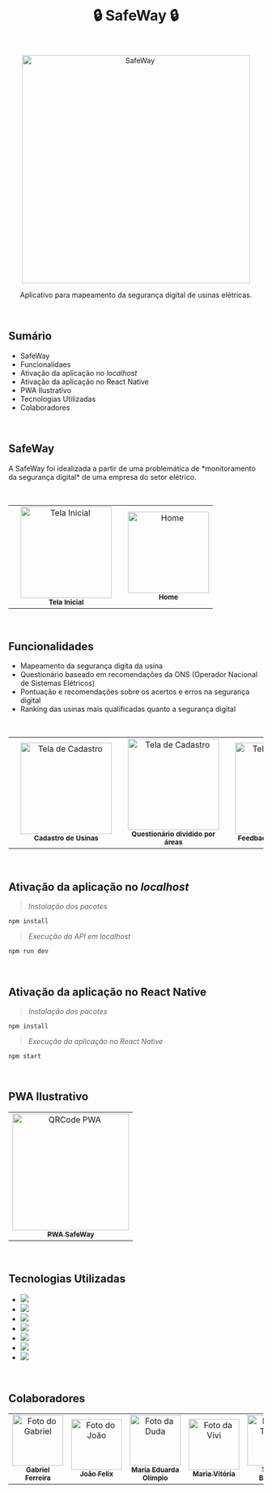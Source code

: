 <h1 align = "center"> 🔒 SafeWay 🔒 </h1> <br>
<p align = "center">
    <img alt="SafeWay" title="Logo" src="https://user-images.githubusercontent.com/93235055/207123160-89de172b-5a0d-48a0-bfa1-fb58be3a4422.png" width="450">
</p>

<p align = "center">
  Aplicativo para mapeamento da segurança digital de usinas elétricas.
</p> <br>

## Sumário

- SafeWay
- Funcionalidaes
- Ativação da aplicação no _localhost_
- Ativação da aplicação no React Native
- PWA Ilustrativo
- Tecnologias Utilizadas
- Colaboradores

<br>

## SafeWay

<p> A SafeWay foi idealizada a partir de uma problemática de *monitoramento da segurança digital* de uma empresa do setor elétrico.</p><br>

<table align = center>
        <th>
            <td align = "center">
                <img src="https://user-images.githubusercontent.com/93235055/208209761-6c6c5122-7298-47f6-aceb-c1a080addc45.png" width ="180px;" alt="Tela Inicial"/><br>
                <sub>
                  <b>Tela Inicial</b>
                </sub>
        </th>    
        <th>
            <td align="center">
                <img src="https://user-images.githubusercontent.com/93235055/208209616-2c4fb11e-19b3-4169-900d-7d607b700fa7.png" width = "160px;" alt="Home"/><br>
                <sub>
                  <b>Home</b>
                </sub>
        </th> 
</table>

<br>

## Funcionalidades

<ul>
    <li> Mapeamento da segurança digita da usina</li>
    <li> Questionário baseado em recomendações da ONS (Operador Nacional de Sistemas Elétricos) </li>
    <li> Pontuação e recomendações sobre os acertos e erros na segurança digital </li>
    <li> Ranking das usinas mais qualificadas quanto a segurança digital </li>
</ul>     

<br>

<div align = center>
    <table>
        <th>
            <td align="center">
                <img src="https://user-images.githubusercontent.com/93235055/208146706-7e08365a-fc5e-47b8-af65-0bc5f9fd259f.png" width="180px;" alt="Tela de Cadastro"/><br>
                <sub>
                  <b>Cadastro de Usinas</b>
                </sub>
        </th>    
        <th>
            <td align="center">
                <img src="https://user-images.githubusercontent.com/93235055/208147239-d5605d3f-8872-46e0-893b-669a353228c3.png" width="180px;" alt="Tela de Cadastro"/><br>
                <sub>
                  <b>Questionário dividido por áreas</b>
                </sub>
        </th> 
        <th>
            <td align="center">
                <img src="https://user-images.githubusercontent.com/93235055/208147922-16f2bf87-7910-42fd-8e7d-19ec13d726c7.png" width="180px;" alt="Tela de Cadastro"/><br>
                <sub>
                  <b>Feedback do questionário</b>
                </sub>
        </th> 
         <th>
            <td align="center">
                <img src="https://user-images.githubusercontent.com/93235055/208147970-9e705f2a-dd15-45b0-9a1e-b0cf67951953.png" width="157px;" alt="Tela de Cadastro"/><br>
                <sub>
                  <b>Ranking de Usinas</b>
                </sub>
        </th> 
    </table> 
</div> 

<br>

## Ativação da aplicação no _localhost_

> _Instalação dos pacotes_

```
npm install 
```

> _Execução da API em localhost_

```
npm run dev
```

<br>

## Ativação da aplicação no React Native

> _Instalação dos pacotes_

```npm
npm install 
```

> _Execução da aplicação no React Native_

```
npm start
```

<br>

## PWA Ilustrativo 

<table>
  <tr>
    <td align="center">
      <a href="https://safeway-pwa.netlify.app/" target="_blank">
        <img src="https://user-images.githubusercontent.com/93235055/208099160-ebba60ec-5f0d-41ad-87ea-9df02809aece.png" width="230px;" alt="QRCode PWA"/><br>
        <sub>
          <b>PWA SafeWay</b>
        </sub>
    </tr>    
</table> 

<br>

## Tecnologias Utilizadas

- <img src = "https://img.shields.io/badge/HTML5-E34F26?style=for-the-badge&logo=html5&logoColor=white"/>
- <img src = "https://img.shields.io/badge/CSS3-1572B6?style=for-the-badge&logo=css3&logoColor=white"/>
- <img src = "https://img.shields.io/badge/JavaScript-323330?style=for-the-badge&logo=javascript&logoColor=F7DF1E"/>
- <img src = "https://img.shields.io/badge/Bootstrap-563D7C?style=for-the-badge&logo=bootstrap&logoColor=white"/>
- <img src = "https://img.shields.io/badge/Node.js-43853D?style=for-the-badge&logo=node.js&logoColor=white"/>
- <img src = "https://img.shields.io/badge/React_Native-20232A?style=for-the-badge&logo=react&logoColor=61DAFB"/>
- <img src = "https://img.shields.io/badge/MongoDB-4EA94B?style=for-the-badge&logo=mongodb&logoColor=white"/>

<br>

## Colaboradores

<table>
  <tr>
    <td align="center">
      <a href="https://github.com/gabrsferr" target="_blank">
        <img src="https://user-images.githubusercontent.com/93235055/207221529-289eedff-f4e9-4124-9cac-e32efbf15dc7.jpg" width="100px;" alt="Foto do Gabriel"/><br>
        <sub>
          <b>Gabriel Ferreira</b>
        </sub>
      </a>
      <td align="center">
      <a href="https://github.com/Jo4oV1ctorr" target="_blank">
        <img src="https://user-images.githubusercontent.com/93235055/207212423-cd45e978-8a3e-446c-8420-c0207865d6d6.jpg" width="100px;" alt="Foto do João"/><br>
        <sub>
          <b>João Felix</b>
        </sub>
      </a>
      <td align="center">
      <a href="https://github.com/MEduardaOl" target="_blank">
        <img src="https://user-images.githubusercontent.com/93235055/207213160-4150196b-6102-4e30-a0d1-ad3471f813aa.jpg" width="100px;" alt="Foto da Duda"/><br>
        <sub>
          <b>Maria Eduarda Olímpio</br>
        </sub>
      </a>
      <td align="center">
      <a href="https://github.com/MariV24" target="_blank">
        <img src="https://user-images.githubusercontent.com/93235055/207211504-03aef402-441d-4773-92af-fedcfee18b46.jpg" width="100px;" alt="Foto da Vivi"/><br>
        <sub>
          <b>Maria Vitória</b>
        </sub>
      </a>
      <td align="center">
      <a href="https://github.com/Thaleshsb" target="_blank">
        <img src="https://user-images.githubusercontent.com/93235055/207211672-fcd01181-e39b-49b0-967a-6bd11dd05af4.jpg" width="100px;" alt="Foto do Thales"/><br>
        <sub>
          <b>Thales Barbosa</b>
        </sub>
      </a>
      <td align="center">
      <a href="https://github.com/thborgess" target="_blank">
        <img src="https://user-images.githubusercontent.com/93235055/207134053-ab61008f-97c0-42aa-9cd5-5fc27fac95a7.jpg" width="100px;" alt="Foto do Thiago"/><br>
        <sub>
          <b>Thiago Borges</b>
        </sub>
      </a>
  </tr>
</table>






